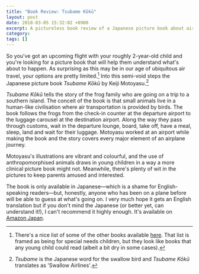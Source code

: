 ```yaml
---
title: "Book Review: Tsubame Kōkū"
layout: post
date: 2018-03-05 15:32:02 +0900
excerpt: A pictureless book review of a Japanese picture book about air travel.
category:
tags: []
---
```


So you've got an upcoming flight with your roughly 2-year-old child and you're looking for a picture book that will help them understand what's about to happen. As surprising as this may be in our age of ubiquitous air travel, your options are pretty limited.[^1] Into this semi-void steps the Japanese picture book _Tsubame Kōkū_ by Keiji Motoyasu.[^2]

_Tsubame Kōkū_ tells the story of the frog family who are going on a trip to a southern island. The conceit of the book is that small animals live in a human-like civilisation where air transportation is provided by birds. The book follows the frogs from the check-in counter at the departure airport to the luggage carousel at the destination airport. Along the way they pass through customs, wait in the departure lounge, board, take off, have a meal, sleep, land and wait for their luggage. Motoyasu worked at an airport while making the book and the story covers every major element of an airplane journey.

Motoyasu's illustrations are vibrant and colourful, and the use of anthropomorphised animals draws  in young children in a way a more clinical picture book might not. Meanwhile, there's plenty of wit in the pictures to keep parents amused and interested.

The book is only available in Japanese—which is a shame for English-speaking readers—but, honestly, anyone who has been on a plane before will be able to guess at what's going on. I very much hope it gets an English translation but if you don't mind the Japanese (or better yet, can understand it!), I can't recommend it highly enough. It's available on [Amazon Japan][abp].

[abp]: https://www.amazon.co.jp/%E3%81%A4%E3%81%B0%E3%82%81%E3%81%93%E3%81%86%E3%81%8F%E3%81%86-%E3%82%82%E3%81%A8%E3%82%84%E3%81%99%E3%81%91%E3%81%84%E3%81%98/dp/4333027330

[^1]: There's a nice list of some of the other books available [here](http://www.friendshipcircle.org/blog/2011/12/05/airplane-travel-5-books-to-help-prepare-your-special-needs-child/). That list is framed as being for special needs children, but they look like books that any young child could read (albeit a bit dry in some cases).

[^2]: _Tsubame_ is the Japanese word for the swallow bird and _Tsubame Kōkū_ translates as 'Swallow Airlines'.

